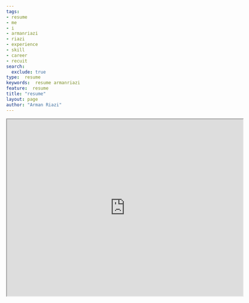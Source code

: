 ```yaml
---
tags:
- resume
- me
- i
- armanriazi
- riazi
- experience
- skill
- career
- recuit
search:
  exclude: true
type:  resume
keywords:  resume armanriazi
feature:  resume 
title: "resume"
layout: page
author: "Arman Riazi"
---
```


<iframe src="https://github.com/armanriazi/armanriazi/blob/self/armanriazi-resume-lts.pdf" width="640" height="480" allow="autoplay"></iframe>
